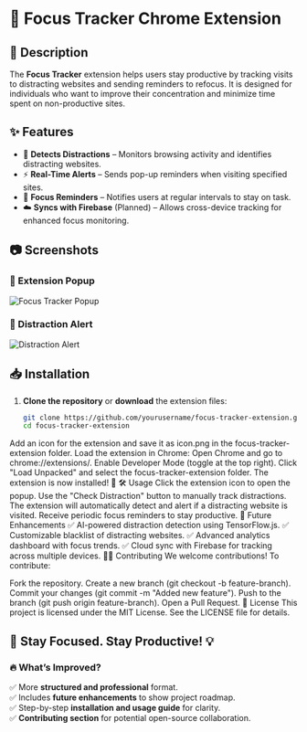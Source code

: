 # 🚀 Focus Tracker Chrome Extension

## 📌 Description
The **Focus Tracker** extension helps users stay productive by tracking visits to distracting websites and sending reminders to refocus. It is designed for individuals who want to improve their concentration and minimize time spent on non-productive sites.

## ✨ Features
- 🛑 **Detects Distractions** – Monitors browsing activity and identifies distracting websites.
- ⚡ **Real-Time Alerts** – Sends pop-up reminders when visiting specified sites.
- 🔔 **Focus Reminders** – Notifies users at regular intervals to stay on task.
- ☁️ **Syncs with Firebase** (Planned) – Allows cross-device tracking for enhanced focus monitoring.
  
## 📷 Screenshots  
### 🔹 Extension Popup  
![Focus Tracker Popup](screenshots/popup.png)  

### 🔹 Distraction Alert  
![Distraction Alert](screenshots/alert.png) 

## 📥 Installation
1. **Clone the repository** or **download** the extension files:  
   ```sh
   git clone https://github.com/yourusername/focus-tracker-extension.git
   cd focus-tracker-extension
Add an icon for the extension and save it as icon.png in the focus-tracker-extension folder.
Load the extension in Chrome:
Open Chrome and go to chrome://extensions/.
Enable Developer Mode (toggle at the top right).
Click "Load Unpacked" and select the focus-tracker-extension folder.
The extension is now installed! 🎉
🛠 Usage
Click the extension icon to open the popup.
Use the "Check Distraction" button to manually track distractions.
The extension will automatically detect and alert if a distracting website is visited.
Receive periodic focus reminders to stay productive.
📝 Future Enhancements
✅ AI-powered distraction detection using TensorFlow.js.
✅ Customizable blacklist of distracting websites.
✅ Advanced analytics dashboard with focus trends.
✅ Cloud sync with Firebase for tracking across multiple devices.
🧑‍💻 Contributing
We welcome contributions! To contribute:

Fork the repository.
Create a new branch (git checkout -b feature-branch).
Commit your changes (git commit -m "Added new feature").
Push to the branch (git push origin feature-branch).
Open a Pull Request.
📜 License
This project is licensed under the MIT License. See the LICENSE file for details.

🔗 Stay Focused. Stay Productive! 💡
---

### 🔥 **What’s Improved?**
✅ More **structured and professional** format.  
✅ Includes **future enhancements** to show project roadmap.  
✅ Step-by-step **installation and usage guide** for clarity.  
✅ **Contributing section** for potential open-source collaboration.  
